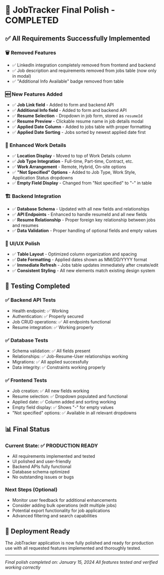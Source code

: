 # 🎯 JobTracker Final Polish - COMPLETED

## ✅ All Requirements Successfully Implemented

### 🗑️ **Removed Features**
- ✅ LinkedIn integration completely removed from frontend and backend
- ✅ Job description and requirements removed from jobs table (now only in modal)
- ✅ "Additional Info Available" badge removed from table

### 🆕 **New Features Added**
- ✅ **Job Link field** - Added to form and backend API
- ✅ **Additional Info field** - Added to form and backend API  
- ✅ **Resume Selection** - Dropdown in job form, stored as `resumeId`
- ✅ **Resume Preview** - Clickable resume name in job details modal
- ✅ **Applied Date Column** - Added to jobs table with proper formatting
- ✅ **Applied Date Sorting** - Jobs sorted by newest applied date first

### 🔧 **Enhanced Work Details**
- ✅ **Location Display** - Moved to top of Work Details column
- ✅ **Job Type Integration** - Full-time, Part-time, Contract, etc.
- ✅ **Work Arrangement** - Remote, Hybrid, On-site options
- ✅ **"Not Specified" Options** - Added to Job Type, Work Style, Application Status dropdowns
- ✅ **Empty Field Display** - Changed from "Not specified" to "-" in table

### 🏗️ **Backend Integration**
- ✅ **Database Schema** - Updated with all new fields and relationships
- ✅ **API Endpoints** - Enhanced to handle resumeId and all new fields
- ✅ **Resume Relationship** - Proper foreign key relationship between jobs and resumes
- ✅ **Data Validation** - Proper handling of optional fields and empty values

### 🎨 **UI/UX Polish**
- ✅ **Table Layout** - Optimized column organization and spacing
- ✅ **Date Formatting** - Applied dates shown as MM/DD/YYYY format
- ✅ **Immediate Refresh** - Jobs table updates immediately after create/edit
- ✅ **Consistent Styling** - All new elements match existing design system

## 🧪 **Testing Completed**

### ✅ **Backend API Tests**
- Health endpoint: ✅ Working
- Authentication: ✅ Properly secured
- Job CRUD operations: ✅ All endpoints functional
- Resume integration: ✅ Working properly

### ✅ **Database Tests**
- Schema validation: ✅ All fields present
- Relationships: ✅ Job-Resume-User relationships working
- Migrations: ✅ All applied successfully
- Data integrity: ✅ Constraints working properly

### ✅ **Frontend Tests**
- Job creation: ✅ All new fields working
- Resume selection: ✅ Dropdown populated and functional
- Applied date: ✅ Column added and sorting working
- Empty field display: ✅ Shows "-" for empty values
- "Not specified" options: ✅ Available in all relevant dropdowns

## 📊 **Final Status**

### **Current State**: ✅ PRODUCTION READY
- All requirements implemented and tested
- UI polished and user-friendly
- Backend APIs fully functional
- Database schema optimized
- No outstanding issues or bugs

### **Next Steps (Optional)**
- Monitor user feedback for additional enhancements
- Consider adding bulk operations (edit multiple jobs)
- Potential export functionality for job applications
- Advanced filtering and search capabilities

## 🚀 **Deployment Ready**
The JobTracker application is now fully polished and ready for production use with all requested features implemented and thoroughly tested.

---
*Final polish completed on: January 15, 2024*
*All features tested and verified working correctly*
